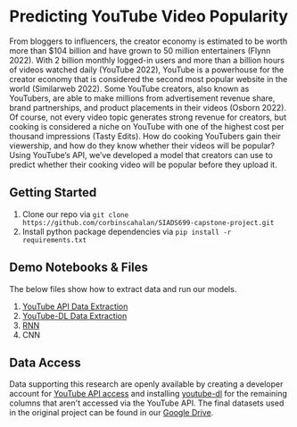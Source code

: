 # Predicting YouTube Video Popularity

From bloggers to influencers, the creator economy is estimated to be worth more than $104 billion and have grown to 50 million entertainers (Flynn 2022). With 2 billion monthly logged-in users and more than a billion hours of videos watched daily (YouTube 2022), YouTube is a powerhouse for the creator economy that is considered the second most popular website in the world (Similarweb 2022). Some YouTube creators, also known as YouTubers, are able to make millions from advertisement revenue share, brand partnerships, and product placements in their videos (Osborn 2022). Of course, not every video topic generates strong revenue for creators, but cooking is considered a niche on YouTube with one of the highest cost per thousand impressions (Tasty Edits). How do cooking YouTubers gain their viewership, and how do they know whether their videos will be popular? Using YouTube’s API, we’ve developed a model that creators can use to predict whether their cooking video will be popular before they upload it. 

## Getting Started
<ol>
  <li>Clone our repo via <code>git clone https://github.com/corbinscahalan/SIADS699-capstone-project.git</code></li>
  <li>Install python package dependencies via <code>pip install -r requirements.txt</code></li>
</ol>

## Demo Notebooks & Files
The below files show how to extract data and run our models.
<ol>
  <li><a href="https://github.com/corbinscahalan/SIADS699-capstone-project/blob/main/YouTube%20API%20Data%20Extraction%20Demo/data_extraction_and_cleaning_demo.ipynb" target="_blank">YouTube API Data Extraction</a></li>
  <li><a href="https://github.com/corbinscahalan/SIADS699-capstone-project/blob/main/ydl_data_gathyering.ipynb" target="_blank">YouTube-DL Data Extraction</a></li>
  <li><a href="https://github.com/corbinscahalan/SIADS699-capstone-project/blob/main/rnn.py" target="_blank">RNN</a></li>
  <li>CNN</li>
</ol>

## Data Access
Data supporting this research are openly available by creating a developer account for <a href='https://developers.google.com/youtube/v3' target='_blank'>YouTube API access</a> and installing <a href='https://github.com/ytdl-org/youtube-dl/' target='_blank'>youtube-dl</a> for the remaining columns that aren't accessed via the YouTube API. The final datasets used in the original project can be found in our <a href='https://drive.google.com/drive/folders/1QfuYGdiM4TEcEzNoDxECfWSht-CM5jG8?usp=sharing' target='_blank'>Google Drive</a>.

